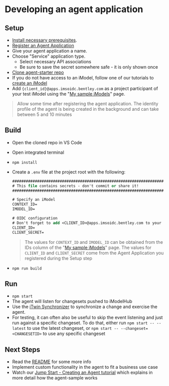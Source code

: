 # Developing an agent application

## Setup

- [Install necessary prerequisites]($docs/learning/tutorials/development-prerequisites).
- [Register an Agent Application](https://developer.bentley.com/register/)
- Give your agent application a name.
- Choose "Service" application type.
  - Select necessary API associations
  - Be sure to save the secret somewhere safe - it is only shown once
- [Clone agent-starter repo](https://github.com/iTwin/agent-starter)
- If you do not have access to an iModel, follow one of our tutorials to [create an iModel]($docs/learning/tutorials/index.md)
- Add `{client_id}@apps.imsoidc.bentley.com` as a project participant of your test iModel using the "[My sample iModels](https://developer.bentley.com/my-imodels/)" page.

> Allow some time after registering the agent application. The identity profile of the agent is being created in the background and can take between 5 and 10 minutes

## Build

- Open the cloned repo in VS Code
- Open integrated terminal
- `npm install`
- Create a `.env` file at the project root with the following:

    ``` ps
    ###############################################################################
    # This file contains secrets - don't commit or share it!
    ###############################################################################

    # Specify an iModel
    CONTEXT_ID=
    IMODEL_ID=

    # OIDC configuration
    # Don't forget to add <CLIENT_ID>@apps.imsoidc.bentley.com to your CONNECT project. This can be done in the "My sample iModels" page.
    CLIENT_ID=
    CLIENT_SECRET=
    ```

    > The values for `CONTEXT_ID` and `IMODEL_ID` can be obtained from the IDs column of the "[My sample iModels](https://developer.bentley.com/my-imodels/)" page.
    > The values for `CLIENT_ID` and `CLIENT_SECRET` come from the Agent Application you registered during the Setup step

- `npm run build`

## Run

- `npm start`
- The agent will listen for changesets pushed to iModelHub
- Use the [iTwin Synchronizer](https://www.bentley.com/en/products/product-line/digital-twins/itwin-synchronizer) to synchronize a change and exercise the agent.
- For testing, it can often also be useful to skip the event listening and just run against a specific changeset. To do that, either run `npm start -- --latest` to use the latest changeset, or `npm start -- --changeset=<CHANGESETID>` to use any specific changeset

## Next Steps

- Read the [README](https://github.com/iTwin/agent-starter/blob/master/README.md) for some more info
- Implement custom functionality in the agent to fit a business use case
- Watch our [Jump Start - Creating an Agent tutorial](https://www.youtube.com/watch?v=1E2srOoxc4I&t=46s) which explains in more detail how the agent-sample works
